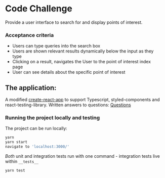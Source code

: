 # Code Challenge

Provide a user interface to search for and display points of interest.

### Acceptance criteria
* Users can type queries into the search box
* Users are shown relevant results dynamically below the input as they type
* Clicking on a result, navigates the User to the point of interest index page
* User can see details about the specific point of interest

## The application:

A modified [create-react-app](https://facebook.github.io/create-react-app/) to support Typescript, styled-components and  react-testing-library.
Written answers to questions: [Questions](./QUESTIONS.md)

### Running the project locally and testing

The project can be run locally:

```sh
yarn
yarn start
navigate to 'localhost:3000/'
```

_Both_ unit and integration tests run with one command - integration tests live within `__tests__`

 
```sh
yarn test
```
